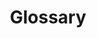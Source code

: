 ---
title: Glossary
permalink: /glossary/
redirect_to:
  - https://open-eo.github.io/openeo-api-poc/glossary/index.html
---
